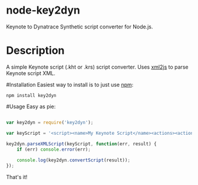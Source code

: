 # node-key2dyn
Keynote to Dynatrace Synthetic script converter for Node.js.

# Description
A simple Keynote script (.kht or .krs) script converter.  Uses [xml2js](https://github.com/Leonidas-from-XIV/node-xml2js) to parse Keynote script XML.

#Installation
Easiest way to install is to just use [npm](http://npmjs.org):

`npm install key2dyn`

#Usage
Easy as pie:

```javascript

var key2dyn = require('key2dyn');

var keyScript = '<script><name>My Keynote Script</name><actions><action type="Browser" /></action></script>';

key2dyn.parseXMLScript(keyScript, function(err, result) {
	if (err) console.error(err);
	
	console.log(key2dyn.convertScript(result));
});

```

That's it!